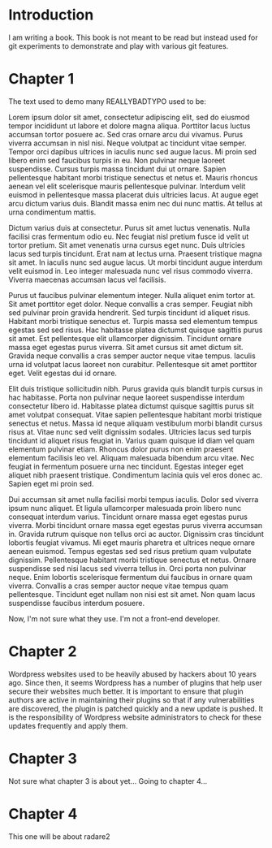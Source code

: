 # Introduction

I am writing a book. This book is not meant to be read but instead used for git experiments to demonstrate and play with various git features.

# Chapter 1

The text used to demo many REALLYBADTYPO used to be:


Lorem ipsum dolor sit amet, consectetur adipiscing elit, sed do eiusmod tempor incididunt ut labore et dolore magna aliqua. Porttitor lacus luctus accumsan tortor posuere ac. Sed cras ornare arcu dui vivamus. Purus viverra accumsan in nisl nisi. Neque volutpat ac tincidunt vitae semper. Tempor orci dapibus ultrices in iaculis nunc sed augue lacus. Mi proin sed libero enim sed faucibus turpis in eu. Non pulvinar neque laoreet suspendisse. Cursus turpis massa tincidunt dui ut ornare. Sapien pellentesque habitant morbi tristique senectus et netus et. Mauris rhoncus aenean vel elit scelerisque mauris pellentesque pulvinar. Interdum velit euismod in pellentesque massa placerat duis ultricies lacus. At augue eget arcu dictum varius duis. Blandit massa enim nec dui nunc mattis. At tellus at urna condimentum mattis.

Dictum varius duis at consectetur. Purus sit amet luctus venenatis. Nulla facilisi cras fermentum odio eu. Nec feugiat nisl pretium fusce id velit ut tortor pretium. Sit amet venenatis urna cursus eget nunc. Duis ultricies lacus sed turpis tincidunt. Erat nam at lectus urna. Praesent tristique magna sit amet. In iaculis nunc sed augue lacus. Ut morbi tincidunt augue interdum velit euismod in. Leo integer malesuada nunc vel risus commodo viverra. Viverra maecenas accumsan lacus vel facilisis.

Purus ut faucibus pulvinar elementum integer. Nulla aliquet enim tortor at. Sit amet porttitor eget dolor. Neque convallis a cras semper. Feugiat nibh sed pulvinar proin gravida hendrerit. Sed turpis tincidunt id aliquet risus. Habitant morbi tristique senectus et. Turpis massa sed elementum tempus egestas sed sed risus. Hac habitasse platea dictumst quisque sagittis purus sit amet. Est pellentesque elit ullamcorper dignissim. Tincidunt ornare massa eget egestas purus viverra. Sit amet cursus sit amet dictum sit. Gravida neque convallis a cras semper auctor neque vitae tempus. Iaculis urna id volutpat lacus laoreet non curabitur. Pellentesque sit amet porttitor eget. Velit egestas dui id ornare.

Elit duis tristique sollicitudin nibh. Purus gravida quis blandit turpis cursus in hac habitasse. Porta non pulvinar neque laoreet suspendisse interdum consectetur libero id. Habitasse platea dictumst quisque sagittis purus sit amet volutpat consequat. Vitae sapien pellentesque habitant morbi tristique senectus et netus. Massa id neque aliquam vestibulum morbi blandit cursus risus at. Vitae nunc sed velit dignissim sodales. Ultricies lacus sed turpis tincidunt id aliquet risus feugiat in. Varius quam quisque id diam vel quam elementum pulvinar etiam. Rhoncus dolor purus non enim praesent elementum facilisis leo vel. Aliquam malesuada bibendum arcu vitae. Nec feugiat in fermentum posuere urna nec tincidunt. Egestas integer eget aliquet nibh praesent tristique. Condimentum lacinia quis vel eros donec ac. Sapien eget mi proin sed.

Dui accumsan sit amet nulla facilisi morbi tempus iaculis. Dolor sed viverra ipsum nunc aliquet. Et ligula ullamcorper malesuada proin libero nunc consequat interdum varius. Tincidunt ornare massa eget egestas purus viverra. Morbi tincidunt ornare massa eget egestas purus viverra accumsan in. Gravida rutrum quisque non tellus orci ac auctor. Dignissim cras tincidunt lobortis feugiat vivamus. Mi eget mauris pharetra et ultrices neque ornare aenean euismod. Tempus egestas sed sed risus pretium quam vulputate dignissim. Pellentesque habitant morbi tristique senectus et netus. Ornare suspendisse sed nisi lacus sed viverra tellus in. Orci porta non pulvinar neque. Enim lobortis scelerisque fermentum dui faucibus in ornare quam viverra. Convallis a cras semper auctor neque vitae tempus quam pellentesque. Tincidunt eget nullam non nisi est sit amet. Non quam lacus suspendisse faucibus interdum posuere.

Now, I'm not sure what they use. I'm not a front-end developer.

# Chapter 2

Wordpress websites used to be heavily abused by hackers about 10 years ago. Since then, it seems Wordpress has a number of plugins that help user secure their websites much better. It is important to ensure that plugin authors are active in maintaining their plugins so that if any vulnerabilities are discovered, the plugin is patched quickly and a new update is pushed. It is the responsibility of Wordpress website administrators to check for these updates frequently and apply them.

# Chapter 3

Not sure what chapter 3 is about yet... Going to chapter 4...

# Chapter 4

This one will be about radare2

